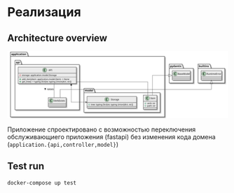 # Реализация

## Architecture overview

[![Architecture overview][architecture-overview]][architecture-overview]

Приложение спроектировано с возможностью переключения обслуживающиего приложения (fastapi)
без изменения кода домена (`application.{api,controller,model}`)

## Test run 

```sh
docker-compose up test
```

[architecture-overview]: _static/architecture-overview.class-diagram.svg
